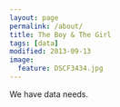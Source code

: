 ```yaml
---
layout: page
permalink: /about/
title: The Boy & The Girl
tags: [data]
modified: 2013-09-13
image:
  feature: DSCF3434.jpg
---
```


We have data needs.
